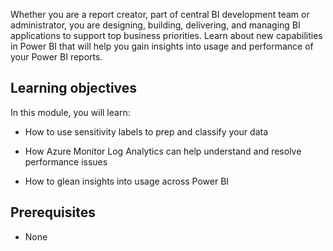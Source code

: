 Whether you are a report creator, part of central BI development team or administrator, you are designing, building, delivering, and managing BI applications to support top business priorities. Learn about new capabilities in Power BI that will help you gain insights into usage and performance of your Power BI reports.

## Learning objectives

In this module, you will learn:

- How to use sensitivity labels to prep and classify your data

- How Azure Monitor Log Analytics can help understand and resolve performance issues

- How to glean insights into usage across Power BI

## Prerequisites

- None

